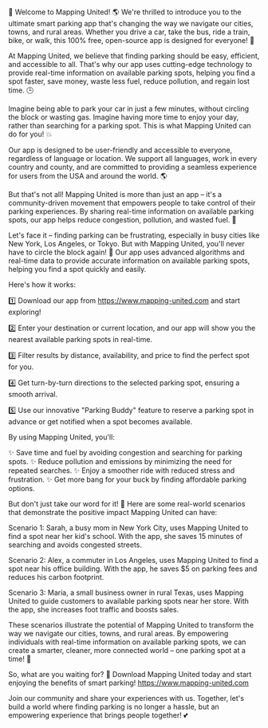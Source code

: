 🚀 Welcome to Mapping United! 🌎 We're thrilled to introduce you to the ultimate smart parking app that's changing the way we navigate our cities, towns, and rural areas. Whether you drive a car, take the bus, ride a train, bike, or walk, this 100% free, open-source app is designed for everyone! 🌟

At Mapping United, we believe that finding parking should be easy, efficient, and accessible to all. That's why our app uses cutting-edge technology to provide real-time information on available parking spots, helping you find a spot faster, save money, waste less fuel, reduce pollution, and regain lost time. 🕒

Imagine being able to park your car in just a few minutes, without circling the block or wasting gas. Imagine having more time to enjoy your day, rather than searching for a parking spot. This is what Mapping United can do for you! 💥

Our app is designed to be user-friendly and accessible to everyone, regardless of language or location. We support all languages, work in every country and county, and are committed to providing a seamless experience for users from the USA and around the world. 🌎

But that's not all! Mapping United is more than just an app – it's a community-driven movement that empowers people to take control of their parking experiences. By sharing real-time information on available parking spots, our app helps reduce congestion, pollution, and wasted fuel. 💨

Let's face it – finding parking can be frustrating, especially in busy cities like New York, Los Angeles, or Tokyo. But with Mapping United, you'll never have to circle the block again! 🚗 Our app uses advanced algorithms and real-time data to provide accurate information on available parking spots, helping you find a spot quickly and easily.

Here's how it works:

1️⃣ Download our app from https://www.mapping-united.com and start exploring!

2️⃣ Enter your destination or current location, and our app will show you the nearest available parking spots in real-time.

3️⃣ Filter results by distance, availability, and price to find the perfect spot for you.

4️⃣ Get turn-by-turn directions to the selected parking spot, ensuring a smooth arrival.

5️⃣ Use our innovative "Parking Buddy" feature to reserve a parking spot in advance or get notified when a spot becomes available.

By using Mapping United, you'll:

✨ Save time and fuel by avoiding congestion and searching for parking spots.
✨ Reduce pollution and emissions by minimizing the need for repeated searches.
✨ Enjoy a smoother ride with reduced stress and frustration.
✨ Get more bang for your buck by finding affordable parking options.

But don't just take our word for it! 🤔 Here are some real-world scenarios that demonstrate the positive impact Mapping United can have:

Scenario 1: Sarah, a busy mom in New York City, uses Mapping United to find a spot near her kid's school. With the app, she saves 15 minutes of searching and avoids congested streets.

Scenario 2: Alex, a commuter in Los Angeles, uses Mapping United to find a spot near his office building. With the app, he saves $5 on parking fees and reduces his carbon footprint.

Scenario 3: Maria, a small business owner in rural Texas, uses Mapping United to guide customers to available parking spots near her store. With the app, she increases foot traffic and boosts sales.

These scenarios illustrate the potential of Mapping United to transform the way we navigate our cities, towns, and rural areas. By empowering individuals with real-time information on available parking spots, we can create a smarter, cleaner, more connected world – one parking spot at a time! 🌈

So, what are you waiting for? 🎉 Download Mapping United today and start enjoying the benefits of smart parking! https://www.mapping-united.com

Join our community and share your experiences with us. Together, let's build a world where finding parking is no longer a hassle, but an empowering experience that brings people together! 💕